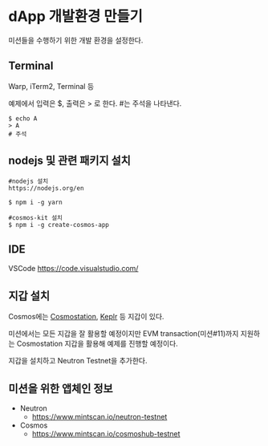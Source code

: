 # dApp 개발환경 만들기

미션들을 수행하기 위한 개발 환경을 설정한다.

## Terminal

Warp, iTerm2, Terminal 등

예제에서 입력은 $, 출력은 > 로 한다. #는 주석을 나타낸다.

```
$ echo A
> A
# 주석
```

## nodejs 및 관련 패키지 설치

```
#nodejs 설치
https://nodejs.org/en

$ npm i -g yarn

#cosmos-kit 설치
$ npm i -g create-cosmos-app
```

## IDE

VSCode https://code.visualstudio.com/

## 지갑 설치

Cosmos에는 [Cosmostation](https://chromewebstore.google.com/detail/cosmostation-wallet/fpkhgmpbidmiogeglndfbkegfdlnajnf), [Keplr](https://chromewebstore.google.com/detail/keplr/dmkamcknogkgcdfhhbddcghachkejeap) 등 지갑이 있다.

미션에서는 모든 지갑을 잘 활용할 예정이지만 EVM transaction(미션#11)까지 지원하는 Cosmostation 지갑을 활용해 예제를 진행할 예정이다.

지갑을 설치하고 Neutron Testnet을 추가한다.


## 미션을 위한 앱체인 정보

- Neutron
  - https://www.mintscan.io/neutron-testnet
- Cosmos
  - https://www.mintscan.io/cosmoshub-testnet
